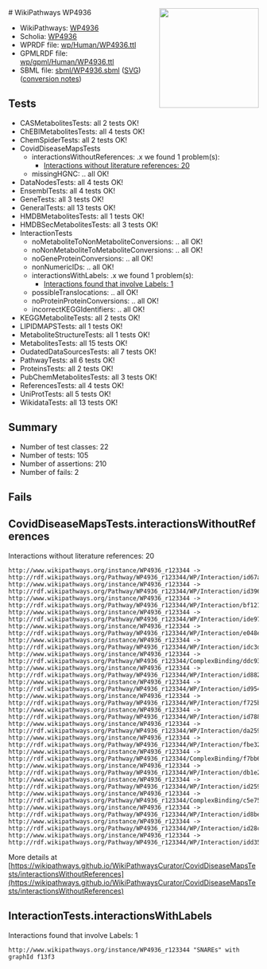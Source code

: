 <img style="float: right; width: 200px" src="../logo.png" />
# WikiPathways WP4936

* WikiPathways: [WP4936](https://identifiers.org/wikipathways:WP4936)
* Scholia: [WP4936](https://scholia.toolforge.org/wikipathways/WP4936)
* WPRDF file: [wp/Human/WP4936.ttl](../wp/Human/WP4936.ttl)
* GPMLRDF file: [wp/gpml/Human/WP4936.ttl](../wp/gpml/Human/WP4936.ttl)
* SBML file: [sbml/WP4936.sbml](../sbml/WP4936.sbml) ([SVG](../sbml/WP4936.svg)) ([conversion notes](../sbml/WP4936.txt))

## Tests
* CASMetabolitesTests: all 2 tests OK!
* ChEBIMetabolitesTests: all 4 tests OK!
* ChemSpiderTests: all 2 tests OK!
* CovidDiseaseMapsTests
    * interactionsWithoutReferences: .x we found 1 problem(s):
        * [Interactions without literature references: 20](#9701cd00)
    * missingHGNC: .. all OK!
* DataNodesTests: all 4 tests OK!
* EnsemblTests: all 4 tests OK!
* GeneTests: all 3 tests OK!
* GeneralTests: all 13 tests OK!
* HMDBMetabolitesTests: all 1 tests OK!
* HMDBSecMetabolitesTests: all 3 tests OK!
* InteractionTests
    * noMetaboliteToNonMetaboliteConversions: .. all OK!
    * noNonMetaboliteToMetaboliteConversions: .. all OK!
    * noGeneProteinConversions: .. all OK!
    * nonNumericIDs: .. all OK!
    * interactionsWithLabels: .x we found 1 problem(s):
        * [Interactions found that involve Labels: 1](#630d2678)
    * possibleTranslocations: .. all OK!
    * noProteinProteinConversions: .. all OK!
    * incorrectKEGGIdentifiers: .. all OK!
* KEGGMetaboliteTests: all 2 tests OK!
* LIPIDMAPSTests: all 1 tests OK!
* MetaboliteStructureTests: all 1 tests OK!
* MetabolitesTests: all 15 tests OK!
* OudatedDataSourcesTests: all 7 tests OK!
* PathwayTests: all 6 tests OK!
* ProteinsTests: all 2 tests OK!
* PubChemMetabolitesTests: all 3 tests OK!
* ReferencesTests: all 4 tests OK!
* UniProtTests: all 5 tests OK!
* WikidataTests: all 13 tests OK!


## Summary

* Number of test classes: 22
* Number of tests: 105
* Number of assertions: 210
* Number of fails: 2

## Fails

<a name="9701cd00" />

## CovidDiseaseMapsTests.interactionsWithoutReferences

Interactions without literature references: 20
```
http://www.wikipathways.org/instance/WP4936_r123344 -> http://rdf.wikipathways.org/Pathway/WP4936_r123344/WP/Interaction/id67a2f315
http://www.wikipathways.org/instance/WP4936_r123344 -> http://rdf.wikipathways.org/Pathway/WP4936_r123344/WP/Interaction/id396f48b2
http://www.wikipathways.org/instance/WP4936_r123344 -> http://rdf.wikipathways.org/Pathway/WP4936_r123344/WP/Interaction/bf121
http://www.wikipathways.org/instance/WP4936_r123344 -> http://rdf.wikipathways.org/Pathway/WP4936_r123344/WP/Interaction/ide9784478
http://www.wikipathways.org/instance/WP4936_r123344 -> http://rdf.wikipathways.org/Pathway/WP4936_r123344/WP/Interaction/e048e
http://www.wikipathways.org/instance/WP4936_r123344 -> http://rdf.wikipathways.org/Pathway/WP4936_r123344/WP/Interaction/idc3daa4b8
http://www.wikipathways.org/instance/WP4936_r123344 -> http://rdf.wikipathways.org/Pathway/WP4936_r123344/ComplexBinding/ddc93
http://www.wikipathways.org/instance/WP4936_r123344 -> http://rdf.wikipathways.org/Pathway/WP4936_r123344/WP/Interaction/id8825c1d0
http://www.wikipathways.org/instance/WP4936_r123344 -> http://rdf.wikipathways.org/Pathway/WP4936_r123344/WP/Interaction/id9545f48f
http://www.wikipathways.org/instance/WP4936_r123344 -> http://rdf.wikipathways.org/Pathway/WP4936_r123344/WP/Interaction/f725b
http://www.wikipathways.org/instance/WP4936_r123344 -> http://rdf.wikipathways.org/Pathway/WP4936_r123344/WP/Interaction/id788d6f1c
http://www.wikipathways.org/instance/WP4936_r123344 -> http://rdf.wikipathways.org/Pathway/WP4936_r123344/WP/Interaction/da259
http://www.wikipathways.org/instance/WP4936_r123344 -> http://rdf.wikipathways.org/Pathway/WP4936_r123344/WP/Interaction/fbe32
http://www.wikipathways.org/instance/WP4936_r123344 -> http://rdf.wikipathways.org/Pathway/WP4936_r123344/ComplexBinding/f7bb6
http://www.wikipathways.org/instance/WP4936_r123344 -> http://rdf.wikipathways.org/Pathway/WP4936_r123344/WP/Interaction/db1e2
http://www.wikipathways.org/instance/WP4936_r123344 -> http://rdf.wikipathways.org/Pathway/WP4936_r123344/WP/Interaction/id259f64e
http://www.wikipathways.org/instance/WP4936_r123344 -> http://rdf.wikipathways.org/Pathway/WP4936_r123344/ComplexBinding/c5e75
http://www.wikipathways.org/instance/WP4936_r123344 -> http://rdf.wikipathways.org/Pathway/WP4936_r123344/WP/Interaction/id8be830b7
http://www.wikipathways.org/instance/WP4936_r123344 -> http://rdf.wikipathways.org/Pathway/WP4936_r123344/WP/Interaction/id28c533ea
http://www.wikipathways.org/instance/WP4936_r123344 -> http://rdf.wikipathways.org/Pathway/WP4936_r123344/WP/Interaction/idd35c42c0
```

More details at [https://wikipathways.github.io/WikiPathwaysCurator/CovidDiseaseMapsTests/interactionsWithoutReferences](https://wikipathways.github.io/WikiPathwaysCurator/CovidDiseaseMapsTests/interactionsWithoutReferences)

<a name="630d2678" />

## InteractionTests.interactionsWithLabels

Interactions found that involve Labels: 1
```
http://www.wikipathways.org/instance/WP4936_r123344 "SNAREs" with graphId f13f3
```

